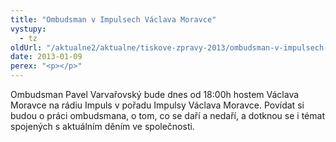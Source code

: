 ```yaml
---
title: "Ombudsman v Impulsech Václava Moravce"
vystupy:
  - tz
oldUrl: "/aktualne2/aktualne/tiskove-zpravy-2013/ombudsman-v-impulsech-vaclava-moravce/"
date: 2013-01-09
perex: "<p></p>"
---
```


<!-- imported from the old website -->

<p>Ombudsman Pavel Varvařovský bude dnes od 18:00h hostem Václava Moravce na rádiu Impuls v pořadu Impulsy Václava Moravce. Povídat si budou o práci ombudsmana, o tom, co se daří a nedaří, a dotknou se i témat spojených s aktuálním děním ve společnosti.</p>
